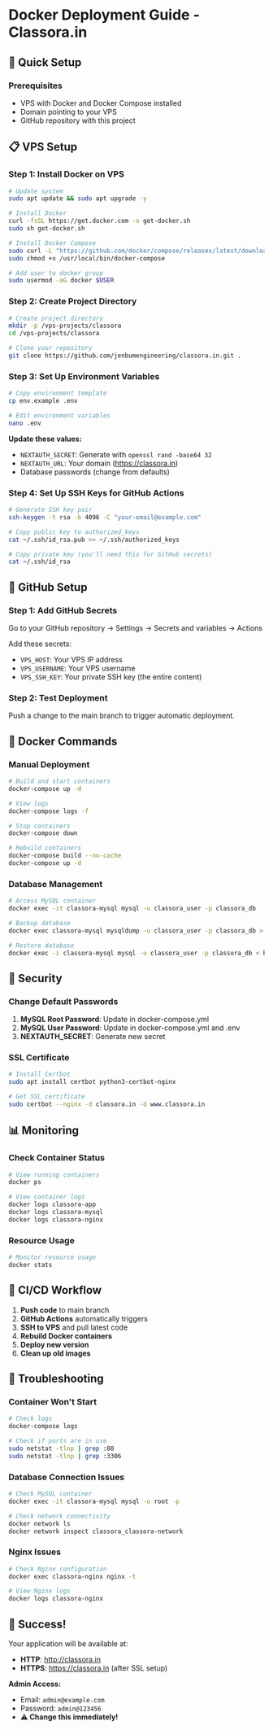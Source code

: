 # Docker Deployment Guide - Classora.in

## 🚀 Quick Setup

### **Prerequisites**
- VPS with Docker and Docker Compose installed
- Domain pointing to your VPS
- GitHub repository with this project

## 📋 VPS Setup

### **Step 1: Install Docker on VPS**
```bash
# Update system
sudo apt update && sudo apt upgrade -y

# Install Docker
curl -fsSL https://get.docker.com -o get-docker.sh
sudo sh get-docker.sh

# Install Docker Compose
sudo curl -L "https://github.com/docker/compose/releases/latest/download/docker-compose-$(uname -s)-$(uname -m)" -o /usr/local/bin/docker-compose
sudo chmod +x /usr/local/bin/docker-compose

# Add user to docker group
sudo usermod -aG docker $USER
```

### **Step 2: Create Project Directory**
```bash
# Create project directory
mkdir -p /vps-projects/classora
cd /vps-projects/classora

# Clone your repository
git clone https://github.com/jenbumengineering/classora.in.git .
```

### **Step 3: Set Up Environment Variables**
```bash
# Copy environment template
cp env.example .env

# Edit environment variables
nano .env
```

**Update these values:**
- `NEXTAUTH_SECRET`: Generate with `openssl rand -base64 32`
- `NEXTAUTH_URL`: Your domain (https://classora.in)
- Database passwords (change from defaults)

### **Step 4: Set Up SSH Keys for GitHub Actions**
```bash
# Generate SSH key pair
ssh-keygen -t rsa -b 4096 -C "your-email@example.com"

# Copy public key to authorized_keys
cat ~/.ssh/id_rsa.pub >> ~/.ssh/authorized_keys

# Copy private key (you'll need this for GitHub secrets)
cat ~/.ssh/id_rsa
```

## 🔧 GitHub Setup

### **Step 1: Add GitHub Secrets**
Go to your GitHub repository → Settings → Secrets and variables → Actions

Add these secrets:
- `VPS_HOST`: Your VPS IP address
- `VPS_USERNAME`: Your VPS username
- `VPS_SSH_KEY`: Your private SSH key (the entire content)

### **Step 2: Test Deployment**
Push a change to the main branch to trigger automatic deployment.

## 🐳 Docker Commands

### **Manual Deployment**
```bash
# Build and start containers
docker-compose up -d

# View logs
docker-compose logs -f

# Stop containers
docker-compose down

# Rebuild containers
docker-compose build --no-cache
docker-compose up -d
```

### **Database Management**
```bash
# Access MySQL container
docker exec -it classora-mysql mysql -u classora_user -p classora_db

# Backup database
docker exec classora-mysql mysqldump -u classora_user -p classora_db > backup.sql

# Restore database
docker exec -i classora-mysql mysql -u classora_user -p classora_db < backup.sql
```

## 🔐 Security

### **Change Default Passwords**
1. **MySQL Root Password**: Update in docker-compose.yml
2. **MySQL User Password**: Update in docker-compose.yml and .env
3. **NEXTAUTH_SECRET**: Generate new secret

### **SSL Certificate**
```bash
# Install Certbot
sudo apt install certbot python3-certbot-nginx

# Get SSL certificate
sudo certbot --nginx -d classora.in -d www.classora.in
```

## 📊 Monitoring

### **Check Container Status**
```bash
# View running containers
docker ps

# View container logs
docker logs classora-app
docker logs classora-mysql
docker logs classora-nginx
```

### **Resource Usage**
```bash
# Monitor resource usage
docker stats
```

## 🔄 CI/CD Workflow

1. **Push code** to main branch
2. **GitHub Actions** automatically triggers
3. **SSH to VPS** and pull latest code
4. **Rebuild Docker containers**
5. **Deploy new version**
6. **Clean up old images**

## 🚨 Troubleshooting

### **Container Won't Start**
```bash
# Check logs
docker-compose logs

# Check if ports are in use
sudo netstat -tlnp | grep :80
sudo netstat -tlnp | grep :3306
```

### **Database Connection Issues**
```bash
# Check MySQL container
docker exec -it classora-mysql mysql -u root -p

# Check network connectivity
docker network ls
docker network inspect classora_classora-network
```

### **Nginx Issues**
```bash
# Check Nginx configuration
docker exec classora-nginx nginx -t

# View Nginx logs
docker logs classora-nginx
```

## 🎉 Success!

Your application will be available at:
- **HTTP**: http://classora.in
- **HTTPS**: https://classora.in (after SSL setup)

**Admin Access:**
- Email: `admin@example.com`
- Password: `admin@123456`
- **⚠️ Change this immediately!**
